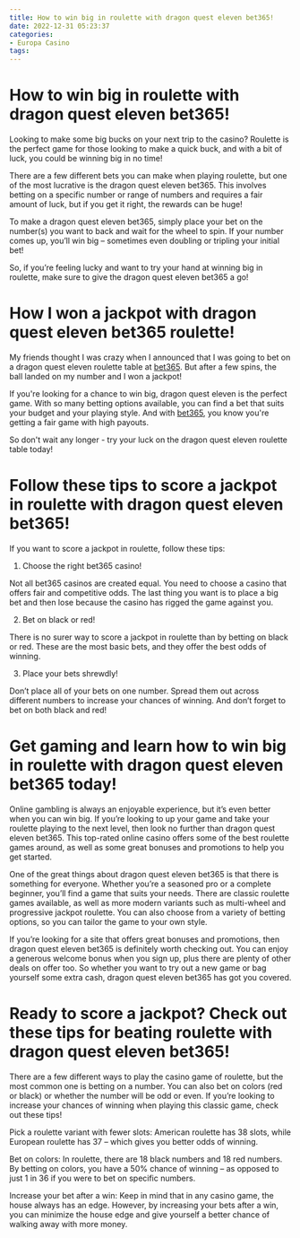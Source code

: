 ```yaml
---
title: How to win big in roulette with dragon quest eleven bet365!
date: 2022-12-31 05:23:37
categories:
- Europa Casino
tags:
---
```



#  How to win big in roulette with dragon quest eleven bet365!

Looking to make some big bucks on your next trip to the casino? Roulette is the perfect game for those looking to make a quick buck, and with a bit of luck, you could be winning big in no time!

There are a few different bets you can make when playing roulette, but one of the most lucrative is the dragon quest eleven bet365. This involves betting on a specific number or range of numbers and requires a fair amount of luck, but if you get it right, the rewards can be huge!

To make a dragon quest eleven bet365, simply place your bet on the number(s) you want to back and wait for the wheel to spin. If your number comes up, you’ll win big – sometimes even doubling or tripling your initial bet!

So, if you’re feeling lucky and want to try your hand at winning big in roulette, make sure to give the dragon quest eleven bet365 a go!

#  How I won a jackpot with dragon quest eleven bet365 roulette!

My friends thought I was crazy when I announced that I was going to bet on a dragon quest eleven roulette table at [bet365](https://www.bet365.com/en/casino). But after a few spins, the ball landed on my number and I won a jackpot!

If you're looking for a chance to win big, dragon quest eleven is the perfect game. With so many betting options available, you can find a bet that suits your budget and your playing style. And with [bet365](https://www.bet365.com/en/casino), you know you're getting a fair game with high payouts.

So don't wait any longer - try your luck on the dragon quest eleven roulette table today!

#  Follow these tips to score a jackpot in roulette with dragon quest eleven bet365!

If you want to score a jackpot in roulette, follow these tips:

1. Choose the right bet365 casino!

Not all bet365 casinos are created equal. You need to choose a casino that offers fair and competitive odds. The last thing you want is to place a big bet and then lose because the casino has rigged the game against you.

2. Bet on black or red!

There is no surer way to score a jackpot in roulette than by betting on black or red. These are the most basic bets, and they offer the best odds of winning.

3. Place your bets shrewdly!

Don’t place all of your bets on one number. Spread them out across different numbers to increase your chances of winning. And don’t forget to bet on both black and red!

#  Get gaming and learn how to win big in roulette with dragon quest eleven bet365 today! 

Online gambling is always an enjoyable experience, but it’s even better when you can win big. If you’re looking to up your game and take your roulette playing to the next level, then look no further than dragon quest eleven bet365. This top-rated online casino offers some of the best roulette games around, as well as some great bonuses and promotions to help you get started.

One of the great things about dragon quest eleven bet365 is that there is something for everyone. Whether you’re a seasoned pro or a complete beginner, you’ll find a game that suits your needs. There are classic roulette games available, as well as more modern variants such as multi-wheel and progressive jackpot roulette. You can also choose from a variety of betting options, so you can tailor the game to your own style.

If you’re looking for a site that offers great bonuses and promotions, then dragon quest eleven bet365 is definitely worth checking out. You can enjoy a generous welcome bonus when you sign up, plus there are plenty of other deals on offer too. So whether you want to try out a new game or bag yourself some extra cash, dragon quest eleven bet365 has got you covered.

#  Ready to score a jackpot? Check out these tips for beating roulette with dragon quest eleven bet365!

There are a few different ways to play the casino game of roulette, but the most common one is betting on a number. You can also bet on colors (red or black) or whether the number will be odd or even. If you’re looking to increase your chances of winning when playing this classic game, check out these tips!

Pick a roulette variant with fewer slots: American roulette has 38 slots, while European roulette has 37 – which gives you better odds of winning.

Bet on colors: In roulette, there are 18 black numbers and 18 red numbers. By betting on colors, you have a 50% chance of winning – as opposed to just 1 in 36 if you were to bet on specific numbers.

Increase your bet after a win: Keep in mind that in any casino game, the house always has an edge. However, by increasing your bets after a win, you can minimize the house edge and give yourself a better chance of walking away with more money.